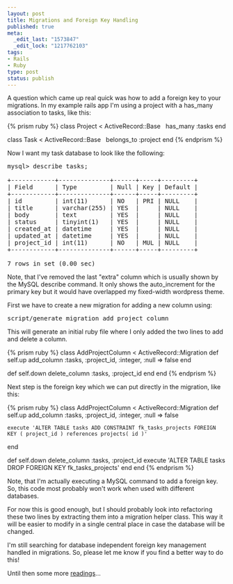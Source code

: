 ```yaml
---
layout: post
title: Migrations and Foreign Key Handling
published: true
meta:
  _edit_last: "1573847"
  _edit_lock: "1217762103"
tags:
- Rails
- Ruby
type: post
status: publish
---
```

A question which came up real quick was how to add a foreign key to your migrations. In my example rails app I'm using a project with a has_many association to tasks, like this:

{% prism ruby %}
class Project < ActiveRecord::Base  
  has_many :tasks
end

class Task < ActiveRecord::Base  
  belongs_to :project
end
{% endprism %}

Now I want my task database to look like the following:

<pre>
mysql&gt; describe tasks;

+------------+--------------+------+-----+---------+
| Field      | Type         | Null | Key | Default |
+------------+--------------+------+-----+---------+
| id         | int(11)      | NO   | PRI | NULL    |
| title      | varchar(255) | YES  |     | NULL    |
| body       | text         | YES  |     | NULL    |
| status     | tinyint(1)   | YES  |     | NULL    |
| created_at | datetime     | YES  |     | NULL    |
| updated_at | datetime     | YES  |     | NULL    |
| project_id | int(11)      | NO   | MUL | NULL    |
+------------+--------------+------+-----+---------+

7 rows in set (0.00 sec)
</pre>

Note, that I've removed the last "extra" column which is usually shown by the MySQL describe command. It only shows the auto_increment for the primary key but it would have overlapped my fixed-width wordpress theme.

First we have to create a new migration for adding a new column using:

<pre>
script/generate migration add_project_column
</pre>

This will generate an initial ruby file where I only added the two lines to add and delete a column.

{% prism ruby %}
class AddProjectColumn < ActiveRecord::Migration
  def self.up
    add_column :tasks, :project_id, :integer, :null => false
  end

  def self.down
    delete_column :tasks, :project_id
  end
end
{% endprism %}

Next step is the foreign key which we can put directly in the migration, like this:

{% prism ruby %}
class AddProjectColumn < ActiveRecord::Migration
  def self.up
    add_column :tasks, :project_id, :integer, :null => false

    execute 'ALTER TABLE tasks ADD CONSTRAINT fk_tasks_projects FOREIGN KEY ( project_id ) references projects( id )'
  end

  def self.down
    delete_column :tasks, :project_id
    execute 'ALTER TABLE tasks DROP FOREIGN KEY fk_tasks_projects'
  end
end
{% endprism %}

Note, that I'm actually executing a MySQL command to add a foreign key. So, this code most probably won't work when used with different databases.

For now this is good enough, but I should probably look into refactoring these two lines by extracting them into a migration helper class. This way it will be easier to modify in a single central place in case the database will be changed.

I'm still searching for database independent foreign key management handled in migrations. So, please let me know if you find a better way to do this!

Until then some more [readings](http://wiki.rubyonrails.org/rails/pages/UsingMigrations)...
